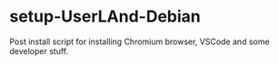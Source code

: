 # setup-UserLAnd-Debian
Post install script for installing Chromium browser, VSCode and some developer stuff.
